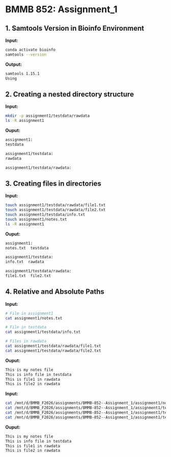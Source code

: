 # BMMB 852: Assignment_1

## 1. Samtools Version in Bioinfo Environment

**Input:**
```bash
conda activate bioinfo
samtools --version
```

**Output:**
```bash
samtools 1.15.1
Using
```



## 2. Creating a nested directory structure
**Input:**
```bash
mkdir -p assignment1/testdata/rawdata
ls -R assignment1
```

**Ouput:**
``` bash
assignment1:
testdata

assignment1/testdata:
rawdata

assignment1/testdata/rawdata:

```
## 3. Creating files in directories
**Input:**

```bash
touch assignment1/testdata/rawdata/file1.txt
touch assignment1/testdata/rawdata/file2.txt
touch assignment1/testdata/info.txt
touch assignment1/notes.txt
ls -R assignment1
```

**Ouput:**
``` bash
assignment1:
notes.txt  testdata

assignment1/testdata:
info.txt  rawdata

assignment1/testdata/rawdata:
file1.txt  file2.txt
```
## 4. Relative and Absolute Paths
**Input:**
``` bash
# File in assignment1
cat assignment1/notes.txt

# File in testdata
cat assignment1/testdata/info.txt

# Files in rawdata
cat assignment1/testdata/rawdata/file1.txt
cat assignment1/testdata/rawdata/file2.txt
```

**Ouput:**
``` bash
This is my notes file
This is info file in testdata
This is file1 in rawdata
This is file2 in rawdata
```

**Input:**
``` bash
cat /mnt/d/BMMB_F2026/assignments/BMMB-852--Assignment_1/assignment1/notes.txt
cat /mnt/d/BMMB_F2026/assignments/BMMB-852--Assignment_1/assignment1/testdata/info.txt
cat /mnt/d/BMMB_F2026/assignments/BMMB-852--Assignment_1/assignment1/testdata/rawdata/file1.txt
cat /mnt/d/BMMB_F2026/assignments/BMMB-852--Assignment_1/assignment1/testdata/rawdata/file2.txt
```
**Ouput:**
``` bash
This is my notes file
This is info file in testdata
This is file1 in rawdata
This is file2 in rawdata
```






